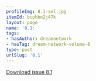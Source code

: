 ```yaml
---
profileImg: 8.1-sml.jpg
itemId: bcphbn2j47k
layout: page
name: '8.1: '
tags:
- hasAuthor: dreamnetwork
- hasTag: dream-network-volume-8
type: post
urlSlug: '8.1'
---
```

<a href="../files/pdfs/Volume_8/8.1-Dream-Network-Bulletin_Volume-8-Number-1.pdf" download="">Download issue 8.1</a>